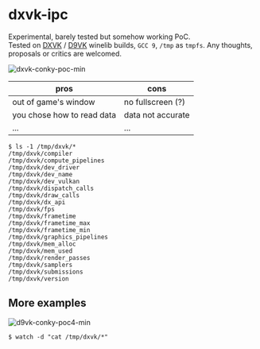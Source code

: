 # dxvk-ipc
Experimental, barely tested but somehow working PoC.<br>
Tested on [DXVK](https://github.com/doitsujin/dxvk) / [D9VK](https://github.com/Joshua-Ashton/d9vk) winelib builds, `GCC 9`, `/tmp` as `tmpfs`.
Any thoughts, proposals or critics are welcomed.

![dxvk-conky-poc-min](https://user-images.githubusercontent.com/10661854/59099400-af59ae80-892b-11e9-8a24-499a90b77db5.png)

 pros | cons
 ---- | ----
 out of game's window | no fullscreen (?)
 you chose how to read data | data not accurate
  ... | ...
 
```
$ ls -1 /tmp/dxvk/*
/tmp/dxvk/compiler
/tmp/dxvk/compute_pipelines
/tmp/dxvk/dev_driver
/tmp/dxvk/dev_name
/tmp/dxvk/dev_vulkan
/tmp/dxvk/dispatch_calls
/tmp/dxvk/draw_calls
/tmp/dxvk/dx_api
/tmp/dxvk/fps
/tmp/dxvk/frametime
/tmp/dxvk/frametime_max
/tmp/dxvk/frametime_min
/tmp/dxvk/graphics_pipelines
/tmp/dxvk/mem_alloc
/tmp/dxvk/mem_used
/tmp/dxvk/render_passes
/tmp/dxvk/samplers
/tmp/dxvk/submissions
/tmp/dxvk/version
``` 
## More examples

![d9vk-conky-poc4-min](https://user-images.githubusercontent.com/10661854/59165376-784ded80-8b23-11e9-8101-c2399c288347.png)

```
$ watch -d "cat /tmp/dxvk/*"
```
